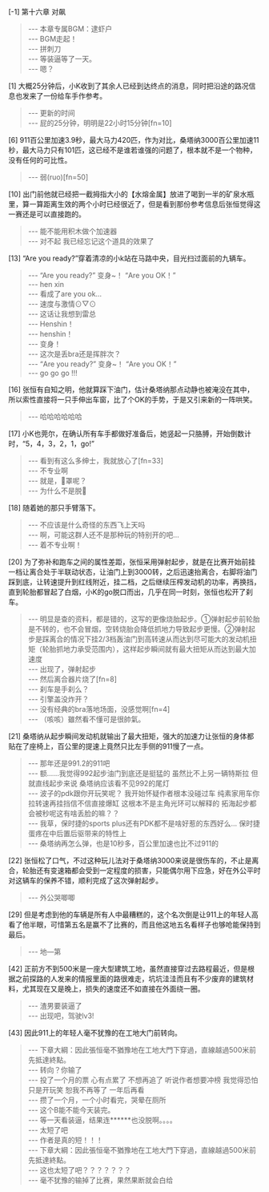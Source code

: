 
[-1] 第十六章 对飙
>--- 本章专属BGM：逮虾户<br>
>--- BGM走起！<br>
>--- 拼刺刀<br>
>--- 等装逼等了一天。<br>
>--- 嗯？<br>

[1] 大概25分钟后，小K收到了其余人已经到达终点的消息，同时把沿途的路况信息也发来了一份给车手作参考。
>--- 更新的时间<br>
>--- 屁的25分钟，明明是22小时15分钟[fn=10]<br>

[6] 911百公里加速3.9秒，最大马力420匹，作为对比，桑塔纳3000百公里加速11秒，最大马力只有101匹，这已经不是谁若谁强的问题了，根本就不是一个物种，没有任何的可比性。
>--- 弱(ruo)[fn=50]<br>

[10] 出门前他就已经把一截拇指大小的【水熔金属】放进了喝到一半的矿泉水瓶里，算一算距离生效的两个小时已经很近了，但是看到那份参考信息后张恒觉得这一赛还是可以直接跑的。
>--- 能不能用积木做个加速器<br>
>--- 对不起 我已经忘记这个道具的效果了<br>

[13] “Are you ready?”穿着清凉的小k站在马路中央，目光扫过面前的九辆车。
>--- “Are you ready?”
变身~！
“Are you OK！”<br>
>--- hen xin<br>
>--- 看成了are you ok…<br>
>--- 速度与激情⊙▽⊙<br>
>--- 这话让我想到雷总<br>
>--- Henshin！<br>
>--- henshin！<br>
>--- 变身！<br>
>--- 这次是丢bra还是挥胖次？<br>
>--- “Are you ready?”
变身~！
“Are you OK！”<br>
>--- go go go !!!<br>

[16] 张恒有自知之明，他就算踩下油门，估计桑塔纳那点动静也被淹没在其中，所以索性直接将一只手伸出车窗，比了个OK的手势，于是又引来新的一阵哄笑。
>--- 哈哈哈哈哈哈<br>

[17] 小K也莞尔，在确认所有车手都做好准备后，她竖起一只胳膊，开始倒数计时，“5，4，3，2，1，go!”
>--- 看到有这么多绅士，我就放心了[fn=33]<br>
>--- 不专业啊<br>
>--- 就是，🐻罩呢？<br>
>--- 为什么不是脱👙<br>

[18] 随着她的那只手臂落下。
>--- 不应该是什么奇怪的东西飞上天吗<br>
>--- 啊，可能这群人还不是那种玩的特别开的吧…<br>
>--- 着不专业啊！<br>

[20] 为了弥补和跑车之间的属性差距，张恒采用弹射起步，就是在比赛开始前挂一档让离合处于半联动状态，让油门上到3000转，之后迅速抬离合，右脚将油门踩到底，让转速提升到红线附近，挂二档，之后继续压榨发动机的功率，再换挡，直到轮胎都冒起了白烟，小K的go脱口而出，几乎在同一时刻，张恒也松开了刹车。
>--- 明显是查的资料，都是错的，这写的更像烧胎起步。①弹射起步前轮胎是不转的，也不会冒烟，空转烧胎会降低抓地力导致起步更慢。②弹射起步是踩离合的情况下挂2/3档轰油门到高转速从而达到尽可能大的发动机扭矩（轮胎抓地力承受范围内），这样起步瞬间就有最大扭矩从而达到最大加速度<br>
>--- 出现了，弹射起步<br>
>--- 然后离合器片烧了[fn=8]<br>
>--- 刹车是手刹么？<br>
>--- 引擎盖没炸开？<br>
>--- 没有经典的bra落地场面，没感觉啊[fn=4]<br>
>--- （咳咳）雖然看不懂可是很帥氣。<br>

[21] 桑塔纳从起步瞬间发动机就输出了最大扭矩，强大的加速力让张恒的身体都贴在了座椅上，百公里的提速上竟然只比左手侧的911慢了一点。
>--- 那年还是991.2的911吧<br>
>--- 额……我觉得992起步油门到底还是挺猛的 虽然比不上另一辆特斯拉 但就直线起步来说 桑塔纳应该看不见992的尾灯<br>
>--- 波子的pdk跟你开玩笑呢？ 我开始怀疑作者根本没碰过车 纯素家用车你拉转速再挂挡信不信直接爆缸 这根本不是主角光环可以解释的 拓海起步都会被秒呢这有啥丢脸的嘛？？<br>
>--- 我草，保时捷的sports plus还有PDK都不是啥好惹的东西好么... 保时捷蛋疼在中后置后驱带来的特性上<br>
>--- 桑塔纳再怎么弹，也是10秒多，百公里加速也比不过911的<br>

[22] 张恒松了口气，不过这种玩儿法对于桑塔纳3000来说是很伤车的，不止是离合，轮胎还有变速箱都会受到一定程度的损害，只能偶尔用下应急，好在外公平时对这辆车的保养不错，顺利完成了这次弹射起步。
>--- 外公哭唧唧<br>

[29] 但是考虑到他的车辆是所有人中最糟糕的，这个名次倒是让911上的年轻人高看了他半眼，可惜第五名是赢不了比赛的，而且他这地五名看样子也够呛能保持到最后。
>--- 地—第<br>

[42] 正前方不到500米是一座大型建筑工地，虽然直接穿过去路程最近，但是根据之前探路的人发来的情报里面的路很难走，坑坑洼洼而且有不少废弃的建筑材料，尤其现在又是晚上，损失的速度还不如直接在外面绕一圈。
>--- 渣男要装逼了<br>
>--- 出现吧，驾驶lv3!<br>

[43] 因此911上的年轻人毫不犹豫的在工地大门前转向。
>--- 下章大綱：因此張恒毫不猶豫地在工地大門下穿過，直線越過500米前先抵達終點。<br>
>--- 转向？你输了<br>
>--- 投了一个月的票 心有点累了 不想再追了 听说作者想要冲榜 我觉得恐怕只是开玩笑 恕我不再等了 一年后再看<br>
>--- 攒了一个月，一个小时看完，哭晕在厕所<br>
>--- 这个B能不能今天装完。<br>
>--- 等一天看装逼，结果连******也没脱啊。。。。<br>
>--- 太短了吧<br>
>--- 作者是真的短！！！<br>
>--- 下章大綱：因此張恒毫不猶豫地在工地大門下穿過，直線越過500米前先抵達終點。<br>
>--- 这也太短了吧？？？？？？？<br>
>--- 毫不犹豫的输掉了比赛，果然果断就会白给<br>
